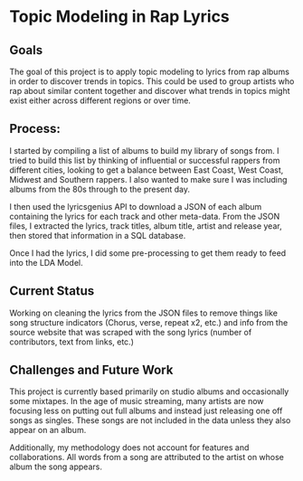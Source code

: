 # Topic Modeling in Rap Lyrics

## Goals
The goal of this project is to apply topic modeling to lyrics from rap albums in order to discover trends in topics. This could be used to group artists who rap about similar content together and discover what trends in topics might exist either across different regions or over time.

## Process:
I started by compiling a list of albums to build my library of songs from. I tried to build this list by thinking of influential or successful rappers from different cities, looking to get a balance between East Coast, West Coast, Midwest and Southern rappers. I also wanted to make sure I was including albums from the 80s through to the present day.

I then used the lyricsgenius API to download a JSON of each album containing the lyrics for each track and other meta-data. From the JSON files, I extracted the lyrics, track titles, album title, artist and release year, then stored that information in a SQL database.

Once I had the lyrics, I did some pre-processing to get them ready to feed into the LDA Model.

## Current Status
Working on cleaning the lyrics from the JSON files to remove things like song structure indicators (Chorus, verse, repeat x2, etc.) and info from the source website that was scraped with the song lyrics (number of contributors, text from links, etc.)

## Challenges and Future Work
This project is currently based primarily on studio albums and occasionally some mixtapes. In the age of music streaming, many artists are now focusing less on putting out full albums and instead just releasing one off songs as singles. These songs are not included in the data unless they also appear on an album.

Additionally, my methodology does not account for features and collaborations. All words from a song are attributed to the artist on whose album the song appears.